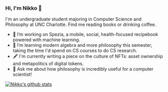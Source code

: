 ### Hi, I'm Nikko 👋
I'm an undergraduate student majoring in Computer Science and Philosophy at UNC Charlotte. Find me reading books or drinking coffee.

* 🔨  I’m working on Spezia, a mobile, social, health-focused recipebook powered with machine learning.
* 🌱  I’m learning modern algebra and more philosophy this semester, taking the time I'd spend on CS courses to do CS research.
* 🖋️  I'm currently writing a piece on the culture of NFTs: asset ownership and metapolitics of digital tokens.
* 💬  Ask me about how philosophy is incredibly useful for a computer scientist!



[![Nikko's github stats](https://github-readme-stats.vercel.app/api?username=nosaka0&count_private=true&show_icons=true&theme=nord)](https://github.com/nosaka0/github-readme-stats)

<!--
**nosaka0/nosaka0** is a ✨ _special_ ✨ repository because its `README.md` (this file) appears on your GitHub profile.

Here are some ideas to get you started:

- 🔭 I’m currently working on ...
- 🌱 I’m currently learning ...
- 👯 I’m looking to collaborate on ...
- 🤔 I’m looking for help with ...
- 💬 Ask me about ...
- 📫 How to reach me: ...
- 😄 Pronouns: ...
- ⚡ Fun fact: ...
-->
